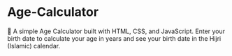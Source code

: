 # Age-Calculator
🧮 A simple Age Calculator built with HTML, CSS, and JavaScript. Enter your birth date to calculate your age in years and see your birth date in the Hijri (Islamic) calendar.
